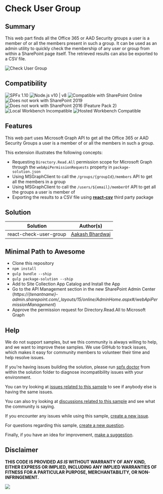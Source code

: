 # Check User Group

## Summary

This web part finds all the Office 365 or AAD Security groups a user is a member of or all the members present in such a group. It can be used as an admin utility to quickly check the membership of any user or group from within a SharePoint page itself. The retrieved results can also be exported to a CSV file.

![Check User Group](./assets/CheckUserGroup.gif)

## Compatibility

![SPFx 1.10](https://img.shields.io/badge/SPFx-1.10.0-green.svg) 
![Node.js v10 | v8](https://img.shields.io/badge/Node.js-v10%20%7C%20v8-green.svg) 
![Compatible with SharePoint Online](https://img.shields.io/badge/SharePoint%20Online-Compatible-green.svg)
![Does not work with SharePoint 2019](https://img.shields.io/badge/SharePoint%20Server%202019-Incompatible-red.svg "SharePoint Server 2019 requires SPFx 1.4.1 or lower")
![Does not work with SharePoint 2016 (Feature Pack 2)](https://img.shields.io/badge/SharePoint%20Server%202016%20(Feature%20Pack%202)-Incompatible-red.svg "SharePoint Server 2016 Feature Pack 2 requires SPFx 1.1")
![Local Workbench Incompatible](https://img.shields.io/badge/Local%20Workbench-Incompatible-red.svg "The solution requires access to Microsoft Graph")
![Hosted Workbench Compatible](https://img.shields.io/badge/Hosted%20Workbench-Compatible-green.svg)

## Features

This web part uses Microsoft Graph API to get all the Office 365 or AAD Security Groups a user is a member of or all the members in such a group.

This extension illustrates the following concepts:

* Requesting `Directory.Read.All` permission scope for Microsoft Graph through the `webApiPermissionRequests` property in `package-solution.json`
* Using MSGraphClient to call the `/groups/{groupId}/members` API to get all the members in a group
* Using MSGraphClient to call the `/users/${email}/memberOf` API to get all the groups a user is member of
* Exporting the results to a CSV file using [**react-csv**](https://www.npmjs.com/package/react-csv) third party package

## Solution

Solution|Author(s)
--------|---------
react-check-user-group | [Aakash Bhardwaj](https://twitter.com/aakash_316)

## Minimal Path to Awesome

* Clone this repository
* `npm install`
* `gulp bundle --ship`
* `gulp package-solution --ship`
* Add to Site Collection App Catalog and Install the App
* Go to the API Management section in the new SharePoint Admin Center (*https://{tenantname}-admin.sharepoint.com/_layouts/15/online/AdminHome.aspx#/webApiPermissionManagement*)
* Approve the permission request for Directory.Read.All to Microsoft Graph


## Help

We do not support samples, but we this community is always willing to help, and we want to improve these samples. We use GitHub to track issues, which makes it easy for  community members to volunteer their time and help resolve issues.

If you're having issues building the solution, please run [spfx doctor](https://pnp.github.io/cli-microsoft365/cmd/spfx/spfx-doctor/) from within the solution folder to diagnose incompatibility issues with your environment.

You can try looking at [issues related to this sample](https://github.com/pnp/sp-dev-fx-webparts/issues?q=label%3Areact-check-user-group) to see if anybody else is having the same issues.

You can also try looking at [discussions related to this sample](https://github.com/pnp/sp-dev-fx-webparts/discussions?discussions_q=label%3Areact-check-user-group) and see what the community is saying.

If you encounter any issues while using this sample, [create a new issue](https://github.com/pnp/sp-dev-fx-webparts/issues/new?assignees=&labels=Needs%3A+Triage+%3Amag%3A%2Ctype%3Abug-suspected&template=bug-report.yml&sample=react-check-user-group&authors=@aakashbhardwaj619&title=react-check-user-group%20-%20).

For questions regarding this sample, [create a new question](https://github.com/pnp/sp-dev-fx-webparts/issues/new?assignees=&labels=Needs%3A+Triage+%3Amag%3A%2Ctype%3Abug-suspected&template=question.yml&sample=react-check-user-group&authors=@aakashbhardwaj619&title=react-check-user-group%20-%20).

Finally, if you have an idea for improvement, [make a suggestion](https://github.com/pnp/sp-dev-fx-webparts/issues/new?assignees=&labels=Needs%3A+Triage+%3Amag%3A%2Ctype%3Abug-suspected&template=suggestion.yml&sample=react-check-user-group&authors=@aakashbhardwaj619&title=react-check-user-group%20-%20).

## Disclaimer

**THIS CODE IS PROVIDED *AS IS* WITHOUT WARRANTY OF ANY KIND, EITHER EXPRESS OR IMPLIED, INCLUDING ANY IMPLIED WARRANTIES OF FITNESS FOR A PARTICULAR PURPOSE, MERCHANTABILITY, OR NON-INFRINGEMENT.**


<img src="https://telemetry.sharepointpnp.com/sp-dev-fx-webparts/samples/react-check-user-group" />

